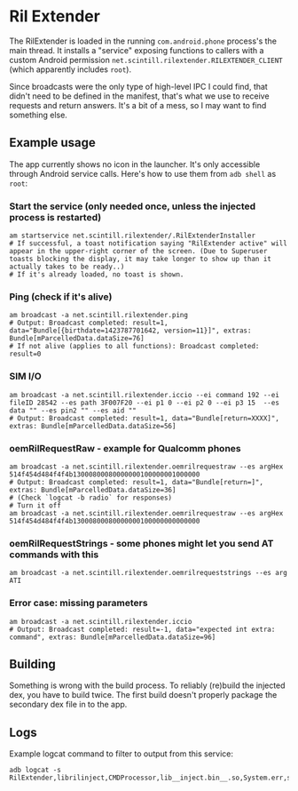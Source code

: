 # Ril Extender

The RilExtender is loaded in the running `com.android.phone` process's the main thread.
It installs a "service" exposing functions to callers with a custom Android permission `net.scintill.rilextender.RILEXTENDER_CLIENT` (which apparently includes `root`).

Since broadcasts were the only type of high-level IPC I could find, that didn't need to be
defined in the manifest, that's what we use to receive requests and return answers.  It's a bit
of a mess, so I may want to find something else.

## Example usage

The app currently shows no icon in the launcher. It's only accessible through Android service calls.  Here's how to use them from `adb shell` as `root`:

### Start the service (only needed once, unless the injected process is restarted)
    am startservice net.scintill.rilextender/.RilExtenderInstaller
    # If successful, a toast notification saying "RilExtender active" will appear in the upper-right corner of the screen. (Due to Superuser toasts blocking the display, it may take longer to show up than it actually takes to be ready..)
    # If it's already loaded, no toast is shown.
    
### Ping (check if it's alive)
    am broadcast -a net.scintill.rilextender.ping
    # Output: Broadcast completed: result=1, data="Bundle[{birthdate=1423787701642, version=11}]", extras: Bundle[mParcelledData.dataSize=76]
    # If not alive (applies to all functions): Broadcast completed: result=0
    
### SIM I/O
    am broadcast -a net.scintill.rilextender.iccio --ei command 192 --ei fileID 28542 --es path 3F007F20 --ei p1 0 --ei p2 0 --ei p3 15  --es data "" --es pin2 "" --es aid ""
    # Output: Broadcast completed: result=1, data="Bundle[return=XXXX]", extras: Bundle[mParcelledData.dataSize=56]
    
### oemRilRequestRaw - example for Qualcomm phones
    am broadcast -a net.scintill.rilextender.oemrilrequestraw --es argHex 514f454d484f4f4b13000800080000000100000001000000
    # Output: Broadcast completed: result=1, data="Bundle[return=]", extras: Bundle[mParcelledData.dataSize=36]
    # (Check `logcat -b radio` for responses)
    # Turn it off 
    am broadcast -a net.scintill.rilextender.oemrilrequestraw --es argHex 514f454d484f4f4b13000800080000000100000000000000
    
### oemRilRequestStrings - some phones might let you send AT commands with this
    am broadcast -a net.scintill.rilextender.oemrilrequeststrings --es arg ATI

### Error case: missing parameters
    am broadcast -a net.scintill.rilextender.iccio
    # Output: Broadcast completed: result=-1, data="expected int extra: command", extras: Bundle[mParcelledData.dataSize=96]

## Building

Something is wrong with the build process.  To reliably (re)build the injected dex, you have to build twice.  The first build doesn't properly package the secondary dex file in to the app.

## Logs

Example logcat command to filter to output from this service:

    adb logcat -s RilExtender,librilinject,CMDProcessor,lib__inject.bin__.so,System.err,su
